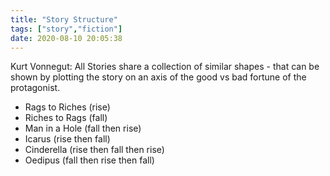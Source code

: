 ```yaml
---
title: "Story Structure"
tags: ["story","fiction"]
date: 2020-08-10 20:05:38
---
```


Kurt Vonnegut: All Stories share a collection of similar shapes - that can be shown by plotting the story on an axis of the good vs bad fortune of the protagonist.
- Rags to Riches (rise)
- Riches to Rags (fall)
- Man in a Hole (fall then rise)
- Icarus (rise then fall)
- Cinderella (rise then fall then rise)
- Oedipus (fall then rise then fall)
